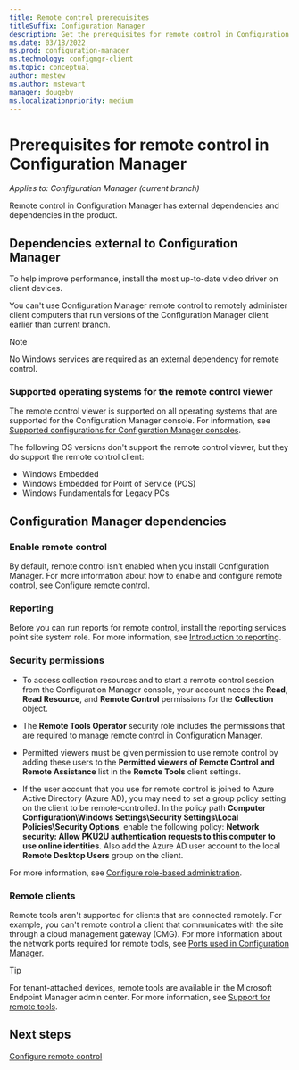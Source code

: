```yaml
---
title: Remote control prerequisites
titleSuffix: Configuration Manager
description: Get the prerequisites for remote control in Configuration Manager.
ms.date: 03/18/2022
ms.prod: configuration-manager
ms.technology: configmgr-client
ms.topic: conceptual
author: mestew
ms.author: mstewart
manager: dougeby
ms.localizationpriority: medium
---
```


# Prerequisites for remote control in Configuration Manager

*Applies to: Configuration Manager (current branch)*

Remote control in Configuration Manager has external dependencies and dependencies in the product.

## Dependencies external to Configuration Manager

To help improve performance, install the most up-to-date video driver on client devices.

You can't use Configuration Manager remote control to remotely administer client computers that run versions of the Configuration Manager client earlier than current branch.

> [!NOTE]
> No Windows services are required as an external dependency for remote control.

### Supported operating systems for the remote control viewer

The remote control viewer is supported on all operating systems that are supported for the Configuration Manager console. For information, see [Supported configurations for Configuration Manager consoles](../../../plan-design/configs/supported-operating-systems-consoles.md).

The following OS versions don't support the remote control viewer, but they do support the remote control client:

- Windows Embedded
- Windows Embedded for Point of Service (POS)
- Windows Fundamentals for Legacy PCs

## Configuration Manager dependencies

### Enable remote control

By default, remote control isn't enabled when you install Configuration Manager. For more information about how to enable and configure remote control, see [Configure remote control](configuring-remote-control.md).

### Reporting

Before you can run reports for remote control, install the reporting services point site system role. For more information, see [Introduction to reporting](../../../servers/manage/introduction-to-reporting.md).

### Security permissions

- To access collection resources and to start a remote control session from the Configuration Manager console, your account needs the **Read**, **Read Resource**, and **Remote Control** permissions for the **Collection** object.

- The **Remote Tools Operator** security role includes the permissions that are required to manage remote control in Configuration Manager.

- Permitted viewers must be given permission to use remote control by adding these users to the **Permitted viewers of Remote Control and Remote Assistance** list in the **Remote Tools** client settings.

- If the user account that you use for remote control is joined to Azure Active Directory (Azure AD), you may need to set a group policy setting on the client to be remote-controlled. In the policy path **Computer Configuration\Windows Settings\Security Settings\Local Policies\Security Options**, enable the following policy: **Network security: Allow PKU2U authentication requests to this computer to use online identities**. Also add the Azure AD user account to the local **Remote Desktop Users** group on the client.

For more information, see [Configure role-based administration](../../../servers/deploy/configure/configure-role-based-administration.md).

### Remote clients

Remote tools aren't supported for clients that are connected remotely. For example, you can't remote control a client that communicates with the site through a cloud management gateway (CMG). For more information about the network ports required for remote tools, see [Ports used in Configuration Manager](../../../plan-design/hierarchy/ports.md#BKMK_PortsConsole-Client).

> [!TIP]
> For tenant-attached devices, remote tools are available in the Microsoft Endpoint Manager admin center. For more information, see [Support for remote tools](../cmg/supported-configurations.md#bkmk_note3).

## Next steps

[Configure remote control](configuring-remote-control.md)
